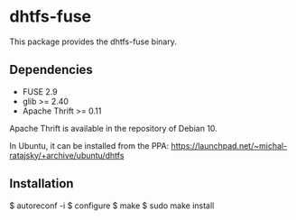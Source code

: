 # dhtfs-fuse

This package provides the dhtfs-fuse binary.

## Dependencies

* FUSE 2.9
* glib >= 2.40
* Apache Thrift >= 0.11

Apache Thrift is available in the repository of Debian 10.

In Ubuntu, it can be installed from the PPA: https://launchpad.net/~michal-ratajsky/+archive/ubuntu/dhtfs

## Installation

$ autoreconf -i
$ configure
$ make
$ sudo make install
